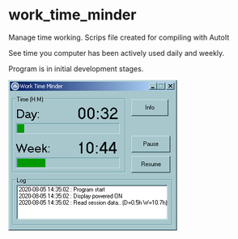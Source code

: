 # work_time_minder
Manage time working.
Scrips file created for compiling with AutoIt

See time you computer has been actively used daily and weekly.

Program is in initial development stages.

![alt text](https://github.com/hypov8/work_time_minder/blob/master/ui_v0.02.png?raw=true)

